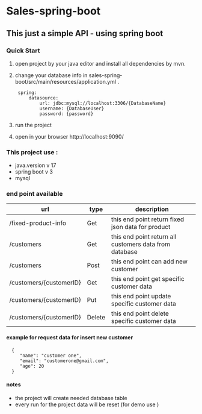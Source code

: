 # Sales-spring-boot
## This just a simple API - using spring boot 

### Quick Start

1. open project by your java editor and install all dependencies by mvn.

2. change your database info in sales-spring-boot/src/main/resources/application.yml .

        spring:
            datasource:
                url: jdbc:mysql://localhost:3306/{DatabaseName}
                username: {DatabaseUser}
                password: {password}
3. run the project
4. open in your browser http://localhost:9090/

### This project use :

-  java.version v 17
-  spring boot v 3
-  mysql

### end point available 

| url                      | type   | description                                           |
|--------------------------|--------|-------------------------------------------------------|
| /fixed-product-info      | Get    | this end point return fixed json data for product     |
| /customers               | Get    | this end point return all customers data from database |
| /customers               | Post   | this end point can add new customer                   |
| /customers/{customerID}  | Get    | this end point get specific customer data             |
| /customers/{customerID}  | Put    | this end point update specific customer data          |
| /customers/{customerID}  | Delete | this end point delete specific customer data          |

#### example for request data for insert new customer
      {
         "name": "customer one",
         "email": "customerone@gmail.com",
         "age": 20
      }

#### notes
- the project will create needed database table
- every run for the project data will be reset (for demo use )